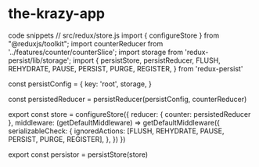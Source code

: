 # the-krazy-app

code snippets
// src/redux/store.js
import { configureStore } from "@reduxjs/toolkit";
import counterReducer from '../features/counter/counterSlice';
import storage from 'redux-persist/lib/storage';
import {
  persistStore,
  persistReducer,
  FLUSH,
  REHYDRATE,
  PAUSE,
  PERSIST,
  PURGE,
  REGISTER,
} from 'redux-persist'

const persistConfig = {
  key: 'root',
  storage,
}

const persistedReducer = persistReducer(persistConfig, counterReducer)

export const store = configureStore({
  reducer: {
    counter: persistedReducer
  },
  middleware: (getDefaultMiddleware) =>
    getDefaultMiddleware({
      serializableCheck: {
        ignoredActions: [FLUSH, REHYDRATE, PAUSE, PERSIST, PURGE, REGISTER],
      },
    })
})

export const persistor = persistStore(store)

